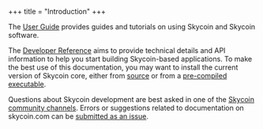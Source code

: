 +++
title = "Introduction"
+++

The [User Guide](user-guides/) provides guides and tutorials on using Skycoin and
Skycoin software.

The [Developer Reference](dev-docs/) aims to provide technical details and API information
to help you start building Skycoin-based applications.
To make the best use of this documentation, you may want to install the current version of Skycoin core,
either from [source](https://github.com/SkycoinProject/skycoin)
or from a [pre-compiled executable](https://github.com/SkycoinProject/skycoin/releases).

Questions about Skycoin development are best asked in one of the
[Skycoin community channels](https://www.skycoin.com/blog/posts/skycoin-community-links/).
Errors or suggestions related to documentation on skycoin.com can be [submitted as an issue](https://github.com/SkycoinProject/docs/issues).
